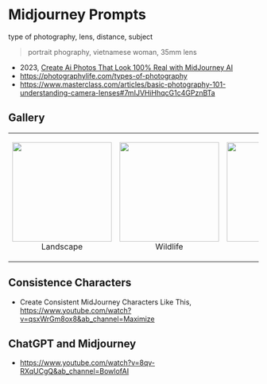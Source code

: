# Midjourney Prompts

type of photography, lens, distance, subject

> portrait phography, vietnamese woman, 35mm lens

* 2023, [Create Ai Photos That Look 100% Real with MidJourney AI](https://www.youtube.com/watch?v=ydPnbv6DwCo&ab_channel=Maximize) 
* https://photographylife.com/types-of-photography
* https://www.masterclass.com/articles/basic-photography-101-understanding-camera-lenses#7mIJVHiHhqcG1c4GPznBTa


## Gallery

<table>
<tr>
<td>
<p align="center">
<img src="https://github.com/rain1024/generative_ai/releases/download/artifacts/rain1024_landscape_c20e1836-dece-447d-94da-bfeac824fef0.webp" height="200"/>
<br/>
Landscape
</td>
<td>
<p align="center">
<img src="https://github.com/rain1024/generative_ai/releases/download/artifacts/rain1024_wildlife_89b37aba-7565-4672-9576-505d507256e6.png" height="200"/>
<br/>
Wildlife
</td>
<td>
<p align="center">
<img src="https://github.com/rain1024/generative_ai/releases/download/artifacts/rain1024_macro_85246049-f34e-40d5-8683-4a6b493b8887.png" height="200"/>
<br/>
Macro
</td>
<td>
<p align="center">
<img src="https://github.com/rain1024/generative_ai/releases/download/artifacts/rain1024_portrait_5f2b645a-d25f-48d0-ac86-8886593019a0.png" height="200"/>
<br/>
Portrait
</td>
</tr>
</table>

## Consistence Characters

* Create Consistent MidJourney Characters Like This, https://www.youtube.com/watch?v=qsxWrGm8ox8&ab_channel=Maximize


## ChatGPT and Midjourney

* https://www.youtube.com/watch?v=8qv-RXqUCgQ&ab_channel=BowlofAI
